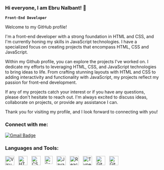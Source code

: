 ### Hi everyone, I am Ebru Nalbant! 👋

**`Front-End Developer`**

Welcome to my GitHub profile!

I'm a front-end developer with a strong foundation in HTML and CSS, and I'm currently honing my skills in JavaScript technologies. I have a specialized focus on creating projects that encompass HTML, CSS and JavaScript.

Within my Github profile, you can explore the projects I've worked on. I dedicate my efforts to leveraging HTML, CSS, and JavaScript technologies to bring ideas to life. From crafting stunning layouts with HTML and CSS to adding interactivity and functionality with JavaScript, my projects reflect my passion for front-end development.

If any of my projects catch your interest or if you have any questions, please don't hesitate to reach out. I'm always excited to discuss ideas, collaborate on projects, or provide any assistance I can.

Thank you for visiting my profile, and I look forward to connecting with you!

### Connect with me:
[![Gmail Badge](https://img.shields.io/badge/-Gmail-c14438?style=flat-square&logo=Gmail&logoColor=white&link=mailto:iebrunalbant1@gmail.com)](mailto:iebrunalbant1@gmail.com)

###  Languages and Tools:
<img align="left" alt="Visual Studio Code" width="30px" style="padding-right:10px;" src="https://cdn.jsdelivr.net/gh/devicons/devicon/icons/vscode/vscode-original.svg" />
<img align="left" alt="HTML" width="30px" style="padding-right:10px;" src="https://cdn.jsdelivr.net/gh/devicons/devicon/icons/html5/html5-plain.svg" />
<img align="left" alt="CSS" width="30px" style="padding-right:10px;" src="https://cdn.jsdelivr.net/gh/devicons/devicon/icons/css3/css3-plain.svg" />
<img align="left" alt="Sass" width="26px" src="https://cdn.jsdelivr.net/gh/devicons/devicon/icons/sass/sass-original.svg" style="padding-right:10px;" />
<img align="left" alt="JavaScript" width="30px" style="padding-right:10px;" src="https://cdn.jsdelivr.net/gh/devicons/devicon/icons/javascript/javascript-plain.svg" />
<img align="left" alt="React" width="30px" style="padding-right:10px;" src="https://cdn.jsdelivr.net/gh/devicons/devicon/icons/react/react-original.svg" />
<img align="left" alt="TypeScript" width="30px" style="padding-right:10px;" src="https://cdn.jsdelivr.net/gh/devicons/devicon/icons/typescript/typescript-plain.svg" />
<img align="left" alt="Git" width="30px" style="padding-right:10px;" src="https://cdn.jsdelivr.net/gh/devicons/devicon/icons/git/git-original.svg" />
<img align="left" alt="GitHub" width="30px" style="padding-right:10px;" src="https://cdn.jsdelivr.net/gh/devicons/devicon/icons/github/github-original.svg" />
